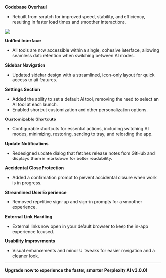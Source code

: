**Codebase Overhaul**
- Rebuilt from scratch for improved speed, stability, and efficiency, resulting in faster load times and smoother interactions.

<img src='https://raw.githubusercontent.com/ezeslucky/perplexity-ai-app/refs/tags/v3.0.0/assets/screenshots/perplexity_app.png'>

**Unified Interface**
- All tools are now accessible within a single, cohesive interface, allowing seamless data retention when switching between AI modes.

**Sidebar Navigation**
- Updated sidebar design with a streamlined, icon-only layout for quick access to all features.

**Settings Section**
- Added the ability to set a default AI tool, removing the need to select an AI tool at each launch.
- Enabled shortcut customization and other personalization options.

**Customizable Shortcuts**
- Configurable shortcuts for essential actions, including switching AI modes, minimizing, restoring, sending to tray, and reloading the app.

**Update Notifications**
- Redesigned update dialog that fetches release notes from GitHub and displays them in markdown for better readability.

**Accidental Close Protection**
- Added a confirmation prompt to prevent accidental closure when work is in progress.

**Streamlined User Experience**
- Removed repetitive sign-up and sign-in prompts for a smoother experience.

**External Link Handling**
- External links now open in your default browser to keep the in-app experience focused.

**Usability Improvements**
- Visual enhancements and minor UI tweaks for easier navigation and a cleaner look.

---

**Upgrade now to experience the faster, smarter Perplexity AI v3.0.0!**